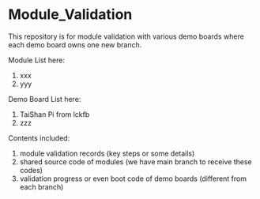 # Module_Validation

This repository is for module validation with various demo boards where each demo board owns one new branch.

Module List here:
1. xxx
2. yyy

Demo Board List here:
1. TaiShan Pi from lckfb
2. zzz

Contents included:
1. module validation records (key steps or some details)
2. shared source code of modules (we have main branch to receive these codes)
3. validation progress or even boot code of demo boards (different from each branch)